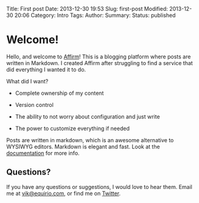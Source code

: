 Title: First post
Date: 2013-12-30 19:53
Slug: first-post
Modified: 2013-12-30 20:06
Category: Intro
Tags: 
Author: 
Summary: 
Status: published



# Welcome!



Hello, and welcome to [Affirm](http://www.affirm.io)!  This is a blogging platform where posts are written in Markdown.  I created Affirm after struggling to find a service that did everything I wanted it to do.



What did I want?

* Complete ownership of my content

* Version control

* The ability to not worry about configuration and just write

* The power to customize everything if needed



Posts are written in markdown, which is an awesome alternative to WYSIWYG editors.  Markdown is elegant and fast.  Look at the [documentation](http://daringfireball.net/projects/markdown/syntax) for more info.



## Questions?



If you have any questions or suggestions, I would love to hear them.  Email me at vik@equirio.com, or find me on [Twitter](https://twitter.com/VikParuchuri).